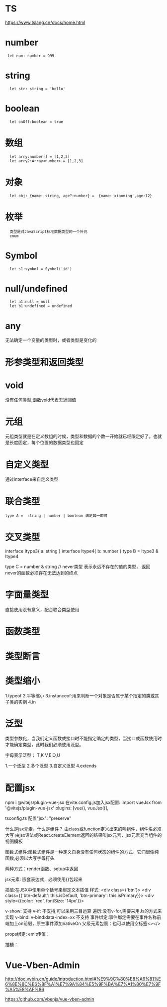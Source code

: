 # TS
   https://www.tslang.cn/docs/home.html

# number
     let num: number = 999

# string
      let str: string = 'hello'


# boolean
      let onOff:boolean = true

# 数组
      let arry:number[] = [1,2,3]
      let arry2:Array<number> = [1,2,3]


# 对象
      let obj: {name: string, age?:number} =  {name:'xiaoming',age:12}

# 枚举
      类型是对JavaScript标准数据类型的一个补充
      enum

# Symbol
      let s1:symbol = Symbol('id')

# null/undefined
      let a1:null = null
      let b1:undefined = undefined

# any
   无法确定一个变量的类型时，或者类型是变化的

# 形参类型和返回类型

# void
   没有任何类型,函数void代表无返回值

# 元组
   元组类型就是在定义数组的时候，类型和数据的个数一开始就已经限定好了。也就是长度固定，每个位置的数据类型也固定

# 自定义类型
   通过interface来自定义类型

# 联合类型
    type A =  string | number | boolean 满足其一即可

# 交叉类型
   interface Itype3{
      a: string
   }
   interface Itype4{
      b: number
   }
   type B = Itype3 & Itype4

   type C = number & string // never类型 表示永远不存在的值的类型， 返回never的函数必须存在无法达到的终点

# 字面量类型
   直接使用没有意义，配合联合类型使用

# 函数类型

# 类型断言

# 类型缩小
   1.typeof
   2.平等缩小
   3.instanceof:用来判断一个对象是否属于某个指定的类或其子类的实例
   4.in

# 泛型
   类型参数化，当我们定义函数或接口时不能指定确定的类型，当接口或函数使用时才能确定类型，此时我们必须使用泛型。

   字母表示泛型：
      T,K V,E,O,U

   1.一个泛型
   2.多个泛型
   3.自定义泛型
   4.extends



# 配置jsx
   npm i @vitejs/plugin-vue-jsx
      在vite.config.js加入jsx配置:
      import vueJsx from '@vitejs/plugin-vue-jsx'
      plugins: [vue(), vueJsx()],

   tsconfig.ts
      配置"jsx": "preserve"

   什么是jsx元素，什么是组件？
      由class或function定义出来的叫组件，组件名必须大写
      由jsx语法或React.createElement返回的结果叫jsx元素，jsx元素充当组件的视图模板

   函数式组件:函数式组件是一种定义自身没有任何状态的组件的方式。它们很像纯函数,必须以大写字母打头.

   两种方式：render函数、setup中返回

   jsx元素: 嵌套表达式，必须使用{}包起来

   插值:在JSX中使用单个括号来绑定文本插值
   样式:
      <div class={'btn'}></div>
      <div class={{'btn-default': this.isDefault, 'btn-primary': this.isPrimary}}></div>
      <div style={{color: 'red', fontSize: '14px'}}></div>

   v-show: 支持
   v-if: 不支持,可以采用三目运算
   遍历:没有v-for,需要采用Js的方式来实现
   v-bind: v-bind:data-index=xx 不支持
   事件绑定:事件绑定需要在事件名称前端加上on前缀，原生事件添加nativeOn
   父级元素包裹：也可以使用空标签<></>

   props绑定:
   emit传值：

   插槽：


# Vue-Vben-Admin
   http://doc.vvbin.cn/guide/introduction.html#%E9%9C%80%E8%A6%81%E6%8E%8C%E6%8F%A1%E7%9A%84%E5%9F%BA%E7%A1%80%E7%9F%A5%E8%AF%86

   https://github.com/vbenjs/vue-vben-admin